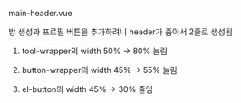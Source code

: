 main-header.vue

방 생성과 프로필 버튼을 추가하려니 header가 좁아서 2줄로 생성됨

1. tool-wrapper의 width 50% -> 80% 늘림

2. button-wrapper의 width 45% -> 55% 늘림

3. el-button의 width 45% -> 30% 줄임